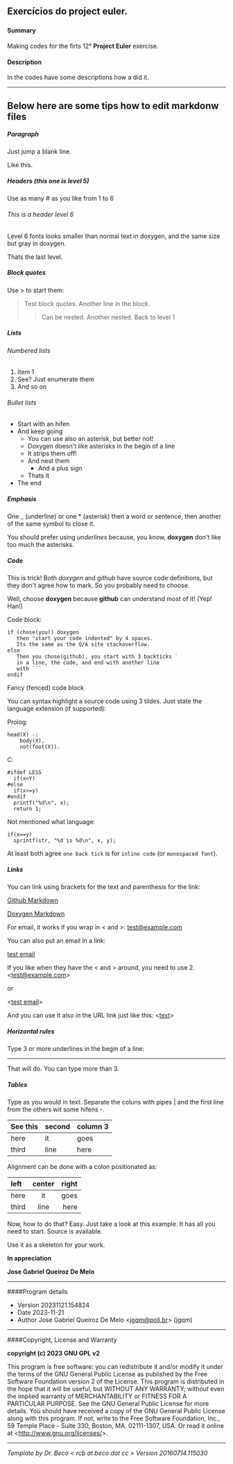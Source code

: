 ## Exercícios do project euler.
### 

#### Summary

Making codes for the firts 12° __Project Euler__ exercíse.

#### Description

In the codes have some descriptions how a did it.

------------------------------------------------------

## Below here are some tips how to edit markdonw files

##### Paragraph

Just jump a blank line.

Like this.

##### Headers (this one is level 5)

Use as many # as you like from 1 to 6

###### This is a header level 6

Level 6 fonts looks smaller than normal text in doxygen, and the same size but gray in doxygen.

Thats the last level.

##### Block quotes

Use > to start them:

> Test block quotes.
> Another line in the block.
> > Can be nested.
> > Another nested.
> Back to level 1

##### Lists

###### Numbered lists

1. item 1
2. See? Just enumerate them
3. And so on

###### Bullet lists

- Start with an hifen
- And keep going
  * You can use also an asterisk, but better not!
  - Doxygen doesn't like asterisks in the begin of a line
  - It strips them off!
  - And nest them
    + And a plus sign
  - Thats it
- The end

##### Emphasis

One _ (underline) or one * (asterisk) then a word or sentence, then another of the same symbol to close it.

You should prefer using _underlines_ because, you know, __doxygen__ don't like too much the asterisks.

##### Code

This is trick! Both _doxygen_ and _github_ have source code definitions, but they don't agree how to mark. So you probably need to choose.

Well, choose __doxygen__ because __github__ can understand most of it! (Yep! Han!)

Code block:

    if (chose(you)) doxygen
       then "start your code indented" by 4 spaces.
       Its the same as the Q/A site stackoverflow.
    else
       Then you chose(github), you start with 3 backticks `
       in a line, the code, and end with another line
       with ```
    endif


Fancy (fenced) code block

You can syntax highlight a source code using 3 tildes. Just state the language extension (if supported):

Prolog:

~~~{.prolog}
head(X) -:
    body(X),
    not(foot(X)).
~~~

C:

~~~{.c}
#ifdef LESS
  if(x<Y)
#else
  if(x>=y)
#endif
  printf("%d\n", x);
  return 1;
~~~

Not mentioned what language:

~~~
if(x==y)
  sprintf(str, "%d is %d\n", x, y);
~~~

At least both agree `one back tick` is for `inline code` (or `monospaced font`).

##### Links

You can link using brackets for the text and parenthesis for the link:

[Github Markdown](https://help.github.com/articles/markdown-basics/)

[Doxygen Markdown](http://www.stack.nl/~dimitri/doxygen/manual/markdown.html)

For email, it works if you wrap in < and >: <test@example.com>

You can also put an email in a link:

[test email](test@example.com)

If you like when they have the < and > around, you need to use 2.
<<test@example.com>>

or

<[test email](test@example.com)>

And you can use it also in the URL link just like this: <[text](www.example.com)>

##### Horizontal rules

Type 3 or more underlines in the begin of a line:

___

That will do. You can type more than 3.

##### Tables

Type as you would in text. Separate the coluns with pipes | and
the first line from the others wit some hifens -.

See this | second | column 3
---------|--------|---------
here     | it     | goes
third    | line   | here

Alignment can be done with a colon positionated as:

|left     | center | right   |
|:--------|:------:|--------:|
|here     | it     | goes    |
|third    | line   | here    |



Now, how to do that? Easy. Just take a look at this example. It has all you need to start. Source is available.

Use it as a skeleton for your work.

__In appreciation__

__Jose Gabriel Queiroz De Melo__
_________________________________________________________________

####Program details

* Version 20231121.154824
* Date 2023-11-21
* Author Jose Gabriel Queiroz De Melo <<jgqm@poli.br>> (jgqm)
_________________________________________________________________

####Copyright, License and Warranty

__copyright (c) 2023 GNU GPL v2__

This program is free software: you can redistribute it
and/or modify it under the terms of the
GNU General Public License as published by
the Free Software Foundation version 2 of the License.
This program is distributed in the hope that it will be useful,
but WITHOUT ANY WARRANTY; without even the implied warranty of
MERCHANTABILITY or FITNESS FOR A PARTICULAR PURPOSE.  See the
GNU General Public License for more details.
You should have received a copy of the GNU General Public License
along with this program.
If not, write to the Free Software Foundation, Inc.,
59 Temple Place - Suite 330, Boston, MA. 02111-1307, USA.
Or read it online at <<http://www.gnu.org/licenses/>>.

_________________________________________________________________

_Template by Dr. Beco < rcb at beco dot cc > Version 20160714.115030_


